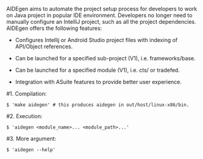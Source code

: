 AIDEgen aims to automate the project setup process for developers to work on
Java project in popular IDE environment. Developers no longer need to
manually configure an IntelliJ project, such as all the project dependencies.
AIDEgen offers the following features:

* Configures Intellij or Android Studio project files with indexing of
  API/Object references.

* Can be launched for a specified sub-project (V1), i.e. frameworks/base.

* Can be launched for a specified module (V1), i.e. cts/ or tradefed.

* Integration with ASuite features to provide better user experience.

#1. Compilation:

    $ 'make aidegen' # this produces aidegen in out/host/linux-x86/bin.

#2. Execution:

    $ 'aidegen <module_name>... <module_path>...'

#3. More argument:

    $ 'aidegen --help'